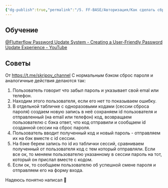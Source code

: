 ```yaml
---
{"dg-publish":true,"permalink":"/5. FF-BASE/Авторизация/Как сделать сброс пароля/","created":"2024-12-01T08:54:44.819-03:00","updated":"2024-12-05T12:53:28.496-03:00"}
---
```


## Обучение
[@Flutterflow Password Update System - Creating a User-Friendly Password Update Experience - YouTube](https://www.youtube.com/watch?v=uiZl-UliiH4)

## Советы
От https://t.me/skripov_channel
С нормальным бэком сброс пароля и аналогичные действия делаются так:
1. Пользователь говорит что забыл пароль и указывает свой emal или телефон.
2. Находим этого пользователя, если его нет то показываем ошибку. 
3. В отдельной табличке с одноразовыми кодами (сессии сброса пароля) создаем новую запись в неё сохраняем id пользователя и отправленный (на email или телефон) код, возвращаем пользователю с бэка ответ, что код отправили и сообщаем id созданной сессии на сброс пароля.
4. Пользователь вводит полученный код и новый пароль - отправляем их на бэк вместе с id сессии.
5. На бэке берем запись по id из таблички сессий, сравниваем полученный от пользователя код с тем который отправляли. Если все ок, то меняем пользователю указанному в сессии пароль на тот, который он прислал вместе с кодом.
6. Если ок, то сообщаем пользователю об успешной смене пароля и отправляем его на форму входа.

Надеюсь понятно написал 🙂